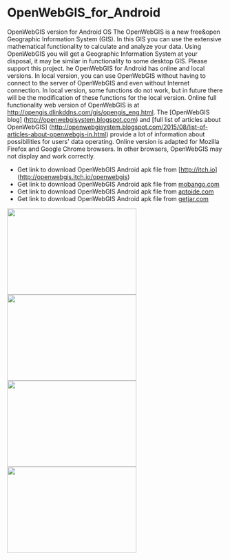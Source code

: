 # OpenWebGIS_for_Android
OpenWebGIS version for Android OS 
The OpenWebGIS is a new free&open Geographic Information System (GIS). 
In this GIS you can use the extensive mathematical functionality to calculate and analyze your data. 
Using OpenWebGIS you will get a Geographic Information System at your disposal, it may be similar in functionality to some desktop GIS. 
Please support this project. 
he OpenWebGIS for Android has online and local versions. 
In local version, you can use OpenWebGIS without having to connect to the server of OpenWebGIS and even without Internet connection.
In local version, some functions do not work, but in future there will be the modification of these functions for the local version. 
Online full functionality web version of OpenWebGIS is at http://opengis.dlinkddns.com/gis/opengis_eng.html.
The [OpenWebGIS blog] (http://openwebgisystem.blogspot.com) and [full list of articles about OpenWebGIS] (http://openwebgisystem.blogspot.com/2015/08/list-of-articles-about-openwebgis-in.html) provide a lot of information about possibilities for users' data operating.
Online version is adapted for Mozilla Firefox and Google Chrome browsers. 
In other browsers, OpenWebGIS may not display and work correctly. 

* Get link to download OpenWebGIS Android apk file from [http://itch.io] (http://openwebgis.itch.io/openwebgis) 
* Get link to download OpenWebGIS Android apk file from [mobango.com](http://www.mobango.com/openwebgis/?cid=2016002&catid=11&frompage=search&firstdownload=1&pni=1#_=_)
* Get link to download OpenWebGIS Android apk file from [aptoide.com](http://openwebgis.store.aptoide.com/app/market/openwebgis_app.openwebgis/2/13385533/OpenWebGIS)
* Get link to download OpenWebGIS Android apk file from [getjar.com](http://www.getjar.com/mobile/870121/OpenWebGIS)
</p>
<p align="left">
<img width="300" height="200" src="https://img.itch.io/aW1hZ2UvNDQ0OTUvMTkxOTYwLnBuZw==/347x500/lXahcZ.png" />
<img width="300" height="200" src="https://img.itch.io/aW1hZ2UvNDQ0OTUvMTkxOTYxLnBuZw==/347x500/Z3z0Ky.png" />
<img width="300" height="200" src="http://img.getjar.mobi/ss/86/870121.png" />
<img width="300" height="200" src="http://img.getjar.mobi/ss/86/870121_4.png" />
</p>

